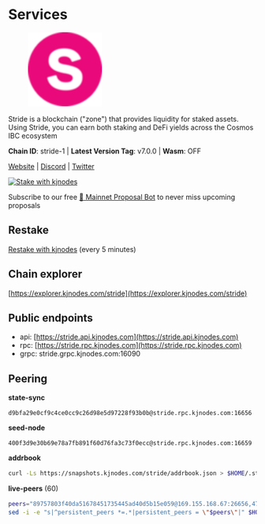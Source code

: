 # Services

<figure><img src="https://raw.githubusercontent.com/kj89/cosmos-images/main/logos/stride.png" width="150" alt=""><figcaption></figcaption></figure>

Stride is a blockchain ("zone") that provides liquidity for staked assets.  Using Stride, you can earn both staking and DeFi yields across the Cosmos IBC ecosystem

**Chain ID**: stride-1 | **Latest Version Tag**: v7.0.0 | **Wasm**: OFF

[Website](https://stride.zone) | [Discord](https://discord.gg/mzQZ8dAE7u) | [Twitter](https://twitter.com/stride_zone)

[![Stake with kjnodes](https://i.ibb.co/cr44Q8j/button-stake-with-kjnodes.png)](https://restake.app/stride/stridevaloper1j8gkhtllnp252l6g6zwzea30e7pvzqttr9768n)

Subscribe to our free [🤖 Mainnet Proposal Bot](https://t.me/kjnodes_proposal_bot) to never miss upcoming proposals

## Restake

[Restake with kjnodes](https://restake.app/stride/stridevaloper1j8gkhtllnp252l6g6zwzea30e7pvzqttr9768n) (every 5 minutes)
## Chain explorer
[https://explorer.kjnodes.com/stride](https://explorer.kjnodes.com/stride)

## Public endpoints

* api: [https://stride.api.kjnodes.com](https://stride.api.kjnodes.com)
* rpc: [https://stride.rpc.kjnodes.com](https://stride.rpc.kjnodes.com)
* grpc: stride.grpc.kjnodes.com:16090

## Peering

**state-sync**

```text
d9bfa29e0cf9c4ce0cc9c26d98e5d97228f93b0b@stride.rpc.kjnodes.com:16656
```

**seed-node**

```text
400f3d9e30b69e78a7fb891f60d76fa3c73f0ecc@stride.rpc.kjnodes.com:16659
```

**addrbook**
```bash
curl -Ls https://snapshots.kjnodes.com/stride/addrbook.json > $HOME/.stride/config/addrbook.json
```

**live-peers** (60)
```bash
peers="89757803f40da51678451735445ad40d5b15e059@169.155.168.67:26656,471518432477e31ea348af246c0b54095d41352c@78.47.210.211:26656,d2247f7b919f0781c90ee61958d7044665a22d38@169.155.44.213:26656,d36ac7580cc8907a00b0add8c3b047caea6df4ed@107.155.67.202:26636,d9bfa29e0cf9c4ce0cc9c26d98e5d97228f93b0b@65.109.88.38:16656,9ee75491e354965d8bfd8434aa093f8613bc1dce@65.108.238.103:12256,0198f6d3ebe7bed4d176558a2ce8d341531f3e7b@74.80.183.130:26653,cc35475fe1f7c345af0ea8a692f3b4b41c8f12a2@116.202.36.240:10156,a757fc9ea95a7f643d392ec9fdaa31cbf06e76d9@195.3.221.21:12256,bf9168fbcc7250c7c5b9d8080cd4eeee6e399913@95.214.53.214:26886,022fd83f945fe03f9155fced534c90b5ce8db979@65.109.23.238:36656,e726816f42831689eab9378d5d577f1d06d25716@176.9.188.21:26656,ebc272824924ea1a27ea3183dd0b9ba713494f83@185.16.39.158:26886,51bc6a9a3afa6db0836cef42d9e98ed66a1ce389@34.173.31.167:26656,6856de6f0c70a850db2b58deb43d568fced4a524@165.227.208.6:26656,e1b058e5cfa2b836ddaa496b10911da62dcf182e@138.201.8.248:26656,3a75e5c30eb6b7f56fe3dbcc968abc44db569389@65.108.202.143:26656,3fef899adcdeded56f6c69fe55c5da1624303367@163.172.101.208:4656,6831d67983cf5ebcb44da01737ccd6ccbd15c08e@193.70.47.90:12256,6cceba286b498d4a1931f85e35ea0fa433373057@78.47.208.99:26656,04b797b5a56fb939a97a3c7d9c3230d09b85e8d7@93.189.30.118:26656,a69704ad35dea3df36a169a823203bb1fec26f83@65.109.82.106:16656,f8e2f80a8c58e6f53cc4940f5f1eac55c9067480@35.213.184.121:26656,748d1362c37b6267393b9fbf5fbe1191e75e2539@65.109.52.178:26656,fb24bc1de8c563e822897fba89bf150c602f3123@198.244.178.213:26656,463b1dc6903455575079572fb23407be586f2a4b@185.16.39.37:26656,5093547fdf0430143ac66b4ee55d80e6542a6c10@217.174.247.163:26656,5383a21cf2d5e513aea2c3e430133f31aa2e5d00@138.201.32.103:26656,ea6a7b2f366bc343f0670f1673fd86001dd08eb0@65.108.122.246:26636,a3f95b0b15c31a68a7535f6068c4e14b95e90dcf@65.109.92.240:21016,2c1f55e905c7425f995947e2d600ca5ac863b8c1@15.235.53.91:13456,05eec003db41d7ff47a317ef59f83e31bdca23c3@78.107.234.44:26656,ade7d4d0009c7725ee991b8c40a7f646f76bf1e3@149.102.140.108:26656,44e797771bff124693e63a8ec331d42873cf2ae2@95.217.202.49:35656,2f6a21a94be87df4c2a2d82683e6ea99b7b6b02b@50.21.173.78:26656,87a7a8cc67967d0ede5d68a1477c44a40a8705f7@108.165.178.242:26653,57bbce96dd84c0809f2ff1c9add9c972773544e4@50.19.73.241:26656,8d7d0f32d53467c4d5e8871faf4ec58ea970fed2@157.90.179.182:26456,1483ddbd1ba369c01d5496877314ed1b09bd9cc3@65.21.189.221:12256,d95477fd745d8a5e4b3d9052149d28a5dc447a88@35.206.158.54:26656,233e06cfa51d53e186afe032e848f5c9f5cd4a01@83.171.248.3:26656,2254e6968e5c7ebc98ef5b79b388502fa44e10e1@5.161.134.44:26656,d77e7918b9f9e21ee60a8e03075ca3e5f7353912@162.55.4.253:26656,cd680cc992983e5c8244b5529034a2e362e7a6d3@93.159.134.157:26656,615ebc348998f7f050763dd0a9201e8f61e8fc07@35.210.78.199:26656,722884e3add85791c34a0563253dc47901320878@65.108.238.61:36656,8a210f1bcfc9015a7bc18dcc5add29c0dce3f2dc@135.181.173.67:26656,fc305427390397f8c4eebe5bc22919c1cc5d4532@65.109.43.75:27007,18704d8ffb35d412adb3fb8eea62c894cf175e75@86.48.26.130:26656,97e4468ac589eac505a800411c635b14511a61bb@144.76.239.27:26656,018d66466cfd907d5cc166ba3d5df8958c96e80a@149.56.36.205:26656,a7b4cf6f65138ba61518c2c45402da32dc8e28b7@88.99.164.158:21016,8fff37214fb0ef622f1c09dccb22d6321e004c3e@109.123.242.163:50056,3505b1ece40f94cab8f80cfe31f5106c028ccd05@185.193.17.40:12256,6fca686eca83017f3bb3055c3b58a2f8d476de8f@204.93.241.110:27652,20f56a68a04eedc764b7e1b87b7032a50b9d4fe9@51.81.155.97:10456,df3f533e6b9776c11f08da804edcb810cbdd2080@65.108.234.23:12256,0393c19b176d1cf8bc560c5a8fa990301deb1a7e@95.217.126.187:26656,df43d9a9490495aa528431077b526eabeec46b52@95.217.197.100:26653,dfc62810eeaab86587b2975c79f3c12d4830652d@15.235.114.54:26656"
sed -i -e "s|^persistent_peers *=.*|persistent_peers = \"$peers\"|" $HOME/.stride/config/config.toml
```

